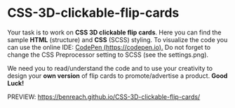 # CSS-3D-clickable-flip-cards

Your task is to work on **CSS 3D clickable flip cards**. Here you can find the sample **HTML** (structure) and **CSS** (SCSS) styling. To visualize the code you can use the online IDE: [CodePen (https://codepen.io).](https://codepen.io)  Do not forget to change the CSS Preprocessor setting to SCSS (see the settings.png).

We need you to read/understand the code and to use your creativity to design your **own version** of flip cards to promote/advertise a product. **Good Luck!**

PREVIEW: https://benreach.github.io/CSS-3D-clickable-flip-cards/